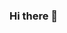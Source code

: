 ### Hi there 👋

<!--
**CanhhnaC/CanhhnaC** is a ✨ _special_ ✨ repository because its `README.md` (this file) appears on your GitHub profile.

Here are some ideas to get you started:

- 🔭 I’m currently working on home
- 🌱 I’m currently learning VNUA
- 🤔 I’m looking for help with someone
- 💬 Ask me about something
- 📫 How to reach me: send mail
- ⚡ Fun fact: Bananas are curved because they grow towards the sun.
-->
